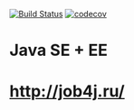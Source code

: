 [![Build Status](https://travis-ci.org/ShiginAV/ashigin.svg?branch=master)](https://travis-ci.org/ShiginAV/ashigin)
[![codecov](https://codecov.io/gh/ShiginAV/ashigin/branch/master/graph/badge.svg)](https://codecov.io/gh/ShiginAV/ashigin)
# Java SE + EE
# http://job4j.ru/
